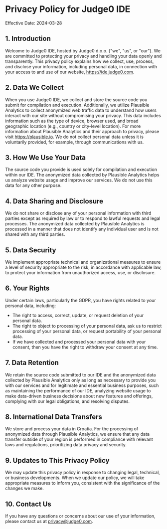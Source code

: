 # Privacy Policy for Judge0 IDE
Effective Date: 2024-03-28

## 1. Introduction
Welcome to Judge0 IDE, hosted by Judge0 d.o.o. ("we", "us", or "our").
We are committed to protecting your privacy and handling your data openly and transparently.
This privacy policy explains how we collect, use, process, and disclose your information, including personal data, in connection with your access to and use of our website, https://ide.judge0.com.

## 2. Data We Collect
When you use Judge0 IDE, we collect and store the source code you submit for compilation and execution.
Additionally, we utilize Plausible Analytics to collect anonymized web traffic data to understand how users interact with our site without compromising your privacy.
This data includes information such as the type of device, browser used, and broad geographic location (e.g., country or city-level location).
For more information about Plausible Analytics and their approach to privacy, please visit https://plausible.io.
We do not collect personal data unless it is voluntarily provided, for example, through communications with us.

## 3. How We Use Your Data
The source code you provide is used solely for compilation and execution within our IDE.
The anonymized data collected by Plausible Analytics helps us analyze website usage and improve our services.
We do not use this data for any other purpose.

## 4. Data Sharing and Disclosure
We do not share or disclose any of your personal information with third parties except as required by law or to respond to lawful requests and legal processes.
The anonymized data collected by Plausible Analytics is processed in a manner that does not identify any individual user and is not shared with any third parties.

## 5. Data Security
We implement appropriate technical and organizational measures to ensure a level of security appropriate to the risk, in accordance with applicable law, to protect your information from unauthorized access, use, or disclosure.

## 6. Your Rights
Under certain laws, particularly the GDPR, you have rights related to your personal data, including:
* The right to access, correct, update, or request deletion of your personal data.
* The right to object to processing of your personal data, ask us to restrict processing of your personal data, or request portability of your personal data.
* If we have collected and processed your personal data with your consent, then you have the right to withdraw your consent at any time.

## 7. Data Retention
We retain the source code submitted to our IDE and the anonymized data collected by Plausible Analytics only as long as necessary to provide you with our services and for legitimate and essential business purposes, such as maintaining the performance of our IDE, analyzing website usage to make data-driven business decisions about new features and offerings, complying with our legal obligations, and resolving disputes.

## 8. International Data Transfers
We store and process your data in Croatia.
For the processing of anonymized data through Plausible Analytics, we ensure that any data transfer outside of your region is performed in compliance with relevant laws and regulations, prioritizing data privacy and security.

## 9. Updates to This Privacy Policy
We may update this privacy policy in response to changing legal, technical, or business developments.
When we update our policy, we will take appropriate measures to inform you, consistent with the significance of the changes we make.

## 10. Contact Us
If you have any questions or concerns about our use of your information, please contact us at privacy@judge0.com.
